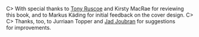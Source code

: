 C> With special thanks to [Tony Ruscoe](http://ruscoe.net/) and Kirsty MacRae for reviewing this book, and to Markus Käding for initial feedback on the cover design.
C>
C> Thanks, too, to Jurriaan Topper and [Jad Joubran](https://jadjoubran.io/) for suggestions for improvements.
